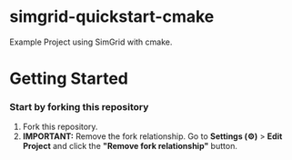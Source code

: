 # simgrid-quickstart-cmake

Example Project using SimGrid with cmake.

# Getting Started

### Start by forking this repository 
1. Fork this repository. 
1. **IMPORTANT:** Remove the fork relationship. Go to **Settings (⚙)** >
   **Edit Project** and click the **"Remove fork relationship"** button.
